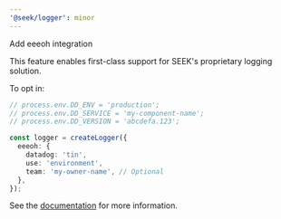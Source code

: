 ```yaml
---
'@seek/logger': minor
---
```


Add eeeoh integration

This feature enables first-class support for SEEK's proprietary logging solution.

To opt in:

```typescript
// process.env.DD_ENV = 'production';
// process.env.DD_SERVICE = 'my-component-name';
// process.env.DD_VERSION = 'abcdefa.123';

const logger = createLogger({
  eeeoh: {
    datadog: 'tin',
    use: 'environment',
    team: 'my-owner-name', // Optional
  },
});
```

See the [documentation](https://github.com/seek-oss/logger/blob/master/docs/eeeoh.md) for more information.

